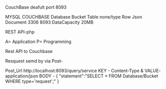 CouchBase deafult port 8093

MYSQL   COUCHBASE
Database   Bucket
Table   none/type
Row   Json Document
3306   8093
DataCapacity  20MB

REST API-php

A= Application
P= Programming

Rest API to Couchbase

Resquest semd by via Post-

Post_Url http://localhost:8093/query/service
KEY - Content-Type & VALUE- application/json
BODY - 
{
   "statement":"SELECT * FROM Database/Bucket WHERE type='request';"
}